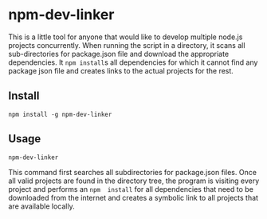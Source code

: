 npm-dev-linker
==========================

This is a little tool for anyone that would like to develop multiple node.js projects concurrently.
When running the script in a directory, it scans all sub-directories for package.json file
and download the appropriate dependencies. It ``npm install``s all dependencies for which it cannot
find any package json file and creates links to the actual projects for the rest.

Install
--------------------------

```
npm install -g npm-dev-linker
```

Usage
--------------------------

```
npm-dev-linker
```

This command first searches all subdirectories for package.json files. Once all valid projects
are found in the directory tree, the program is visiting every project and performs an ``npm 
install`` for all dependencies that need to be downloaded from the internet and creates a 
symbolic link to all projects that are available locally.
